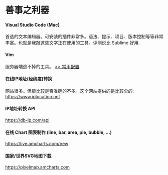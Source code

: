 # 善事之利器

#### Visual Studio Code (Mac)
首选的文本编辑器。可安装的插件非常多。语法、提示、项目、版本控制等等非常丰富。也就是我敲这些文字正在使用的工具。评测说比 Sublime 好用.

#### Vim
服务器端逃不掉的工具。
[>> 常用配置](tools/vim.md)

#### 在线IP地址(经纬度)转换
网站很多。但能比较是否准确的不多。这个网站提供的是比较全的:
https://www.iplocation.net

#### IP地址转换 API
https://db-ip.com/api

#### 在线 Chart 图表制作 (line, bar, area, pie, bubble, ...)
https://live.amcharts.com/new

#### 国家/世界SVG地图下载
https://pixelmap.amcharts.com

